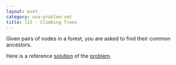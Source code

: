 ```yaml
---
layout: post
category: uva-problem-set
title: 115 - Climbing Trees
---
```


Given pairs of nodes in a forest, you are asked to find their common ancestors.

Here is a reference
[solution](https://github.com/clchiou/uva-problem-set/blob/master/solved/115/115.cc)
of the
[problem](http://uva.onlinejudge.org/index.php?option=com_onlinejudge&Itemid=8&category=24&page=show_problem&problem=51).

